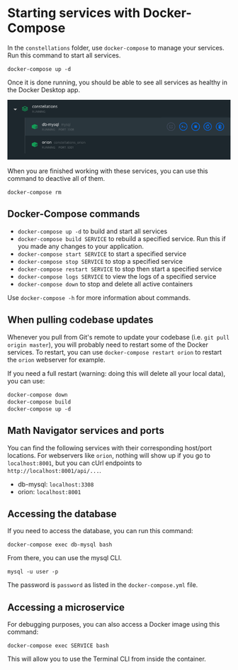 # Starting services with Docker-Compose

In the `constellations` folder, use `docker-compose` to manage your services. Run this command to start all services.

```unix
docker-compose up -d
```

Once it is done running, you should be able to see all services as healthy in the Docker Desktop app.

![SCREENSHOT_DOCKER_ALL_SERVICES](./images/docker_all_services.png)

When you are finished working with these services, you can use this command to deactive all of them.

```unix
docker-compose rm
```

## Docker-Compose commands

- `docker-compose up -d` to build and start all services
- `docker-compose build SERVICE` to rebuild a specified service. Run this if you made any changes to your application.
- `docker-compose start SERVICE` to start a specified service
- `docker-compose stop SERVICE` to stop a specified service
- `docker-compose restart SERVICE` to stop then start a specified service
- `docker-compose logs SERVICE` to view the logs of a specified service
- `docker-compose down` to stop and delete all active containers

Use `docker-compose -h` for more information about commands.

## When pulling codebase updates

Whenever you pull from Git's remote to update your codebase (i.e. `git pull origin master`), you will probably need to restart some of the Docker services. To restart, you can use `docker-compose restart orion` to restart the `orion` webserver for example.

If you need a full restart (warning: doing this will delete all your local data), you can use:
```
docker-compose down
docker-compose build
docker-compose up -d
```

## Math Navigator services and ports

You can find the following services with their corresponding host/port locations. For webservers like `orion`, nothing will show up if you go to `localhost:8001`, but you can cUrl endpoints to `http://localhost:8001/api/...`.

- db-mysql: `localhost:3308`
- orion: `localhost:8001`

## Accessing the database

If you need to access the database, you can run this command:

```unix
docker-compose exec db-mysql bash
```

From there, you can use the mysql CLI.
```
mysql -u user -p
```

The password is `password` as listed in the `docker-compose.yml` file.

## Accessing a microservice

For debugging purposes, you can also access a Docker image using this command:

```
docker-compose exec SERVICE bash
```

This will allow you to use the Terminal CLI from inside the container.
